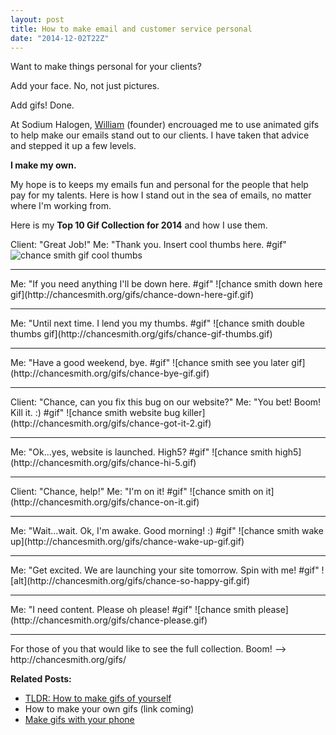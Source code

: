 ```yaml
---
layout: post
title: How to make email and customer service personal
date: "2014-12-02T22Z"
---
```


Want to make things personal for your clients?

Add your face. No, not just pictures.

Add gifs! Done.

At Sodium Halogen, [William](https://sodiumhalogen.com) (founder) encrouaged me to use animated gifs to help make our emails stand out to our clients. I have taken that advice and stepped it up a few levels.

**I make my own.**

My hope is to keeps my emails fun and personal for the people that help pay for my talents. Here is how I stand out in the sea of emails, no matter where I'm working from.

Here is my **Top 10 Gif Collection for 2014** and how I use them.

Client: "Great Job!"
Me: "Thank you. Insert cool thumbs here. #gif"
![chance smith gif cool thumbs](http://chancesmith.org/gifs/chance-cool-thumb.gif)

<hr/>
Me: "If you need anything I'll be down here. #gif"
![chance smith down here gif](http://chancesmith.org/gifs/chance-down-here-gif.gif)
<hr/>
Me: "Until next time. I lend you my thumbs. #gif"
![chance smith double thumbs gif](http://chancesmith.org/gifs/chance-gif-thumbs.gif)
<hr/>
Me: "Have a good weekend, bye. #gif"
![chance smith see you later gif](http://chancesmith.org/gifs/chance-bye-gif.gif)
<hr/>
Client: "Chance, can you fix this bug on our website?"
Me: "You bet! Boom! Kill it. :) #gif"
![chance smith website bug killer](http://chancesmith.org/gifs/chance-got-it-2.gif)
<hr/>
Me: "Ok...yes, website is launched. High5? #gif"
![chance smith high5](http://chancesmith.org/gifs/chance-hi-5.gif)
<hr/>
Client: "Chance, help!"
Me: "I'm on it! #gif"
![chance smith on it](http://chancesmith.org/gifs/chance-on-it.gif)
<hr/>
Me: "Wait...wait. Ok, I'm awake. Good morning! :) #gif"
![chance smith wake up](http://chancesmith.org/gifs/chance-wake-up-gif.gif)
<hr/>
Me: "Get excited. We are launching your site tomorrow. Spin with me! #gif"
![alt](http://chancesmith.org/gifs/chance-so-happy-gif.gif)
<hr/>
Me: "I need content. Please oh please! #gif"
![chance smith please](http://chancesmith.org/gifs/chance-please.gif)
<hr/>
For those of you that would like to see the full collection.
Boom! --> http://chancesmith.org/gifs/

**Related Posts:**

- [TLDR: How to make gifs of yourself](http://blog.chancesmith.org/how-to-make-your-own-gifs-tldr/)
- How to make your own gifs (link coming)
- [Make gifs with your phone]()
